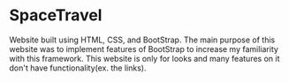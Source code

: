 # SpaceTravel
Website built using HTML, CSS, and BootStrap. The main purpose of this website was to implement features of BootStrap to increase my familiarity with this framework. This website is only for looks and many features on it don't have functionality(ex. the links).
